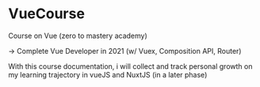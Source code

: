 # VueCourse
Course on Vue (zero to mastery academy)

-> Complete Vue Developer in 2021 (w/ Vuex, Composition API, Router)

With this course documentation, i will collect and track personal growth on my learning trajectory in vueJS and NuxtJS (in a later phase)


